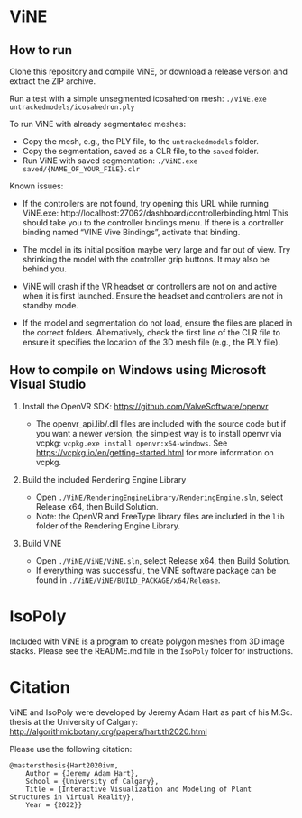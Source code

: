 # ViNE
 
## How to run

Clone this repository and compile ViNE, or download a release version and extract the ZIP archive.

Run a test with a simple unsegmented icosahedron mesh: `./ViNE.exe untrackedmodels/icosahedron.ply`

To run ViNE with already segmentated meshes:
* Copy the mesh, e.g., the PLY file, to the `untrackedmodels` folder.
* Copy the segmentation, saved as a CLR file, to the `saved` folder.
* Run ViNE with saved segmentation: `./ViNE.exe saved/{NAME_OF_YOUR_FILE}.clr`

Known issues:
* If the controllers are not found, try opening this URL while running ViNE.exe: http://localhost:27062/dashboard/controllerbinding.html
This should take you to the controller bindings menu. If there is a controller binding named “VINE Vive Bindings”, activate that binding.

* The model in its initial position maybe very large and far out of view. Try shrinking the model with the controller grip buttons.
It may also be behind you.

* ViNE will crash if the VR headset or controllers are not on and active when it is first launched.
Ensure the headset and controllers are not in standby mode.

* If the model and segmentation do not load, ensure the files are placed in the correct folders.
Alternatively, check the first line of the CLR file to ensure it specifies the location of the 3D mesh file (e.g., the PLY file).

## How to compile on Windows using Microsoft Visual Studio

1. Install the OpenVR SDK: https://github.com/ValveSoftware/openvr
	* The openvr_api.lib/.dll files are included with the source code but if you want a newer version, the simplest way is to install openvr via vcpkg: `vcpkg.exe install openvr:x64-windows`. See https://vcpkg.io/en/getting-started.html for more information on vcpkg.

2. Build the included Rendering Engine Library
	* Open `./ViNE/RenderingEngineLibrary/RenderingEngine.sln`, select Release x64, then Build Solution.
	* Note: the OpenVR and FreeType library files are included in the `lib` folder of the Rendering Engine Library.

3. Build ViNE
	* Open `./ViNE/ViNE/ViNE.sln`, select Release x64, then Build Solution.
	* If everything was successful, the ViNE software package can be found in `./ViNE/ViNE/BUILD_PACKAGE/x64/Release`.

# IsoPoly

Included with ViNE is a program to create polygon meshes from 3D image stacks. Please see the README.md file in the `IsoPoly` folder for instructions.

# Citation

ViNE and IsoPoly were developed by Jeremy Adam Hart as part of his M.Sc. thesis at the University of Calgary: http://algorithmicbotany.org/papers/hart.th2020.html

Please use the following citation:
```
@mastersthesis{Hart2020ivm,
	Author = {Jeremy Adam Hart},
	School = {University of Calgary},
	Title = {Interactive Visualization and Modeling of Plant Structures in Virtual Reality},
	Year = {2022}}
```
